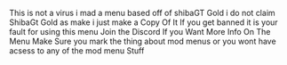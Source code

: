 This is not a virus i mad a menu based off of shibaGT Gold i do not claim ShibaGt Gold as make i just make a Copy Of It If you get banned it is your fault for using this menu
Join the Discord If you Want More Info On The Menu Make Sure you mark the thing about mod menus or you wont have acsess to any of the mod menu Stuff
